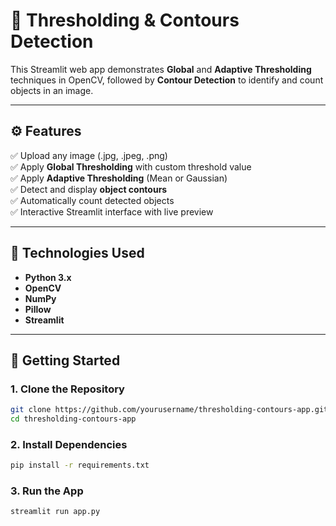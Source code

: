 # 🧠 Thresholding & Contours Detection 

This Streamlit web app demonstrates **Global** and **Adaptive Thresholding** techniques in OpenCV, followed by **Contour Detection** to identify and count objects in an image.

---

## ⚙️ Features
✅ Upload any image (.jpg, .jpeg, .png)  
✅ Apply **Global Thresholding** with custom threshold value  
✅ Apply **Adaptive Thresholding** (Mean or Gaussian)  
✅ Detect and display **object contours**  
✅ Automatically count detected objects  
✅ Interactive Streamlit interface with live preview  

---

## 🧩 Technologies Used
- **Python 3.x**
- **OpenCV**
- **NumPy**
- **Pillow**
- **Streamlit**

---

## 🚀 Getting Started

### 1. Clone the Repository
```bash
git clone https://github.com/yourusername/thresholding-contours-app.git
cd thresholding-contours-app
```
### 2. Install Dependencies
```bash
pip install -r requirements.txt
```

### 3. Run the App
```bash
streamlit run app.py
```
